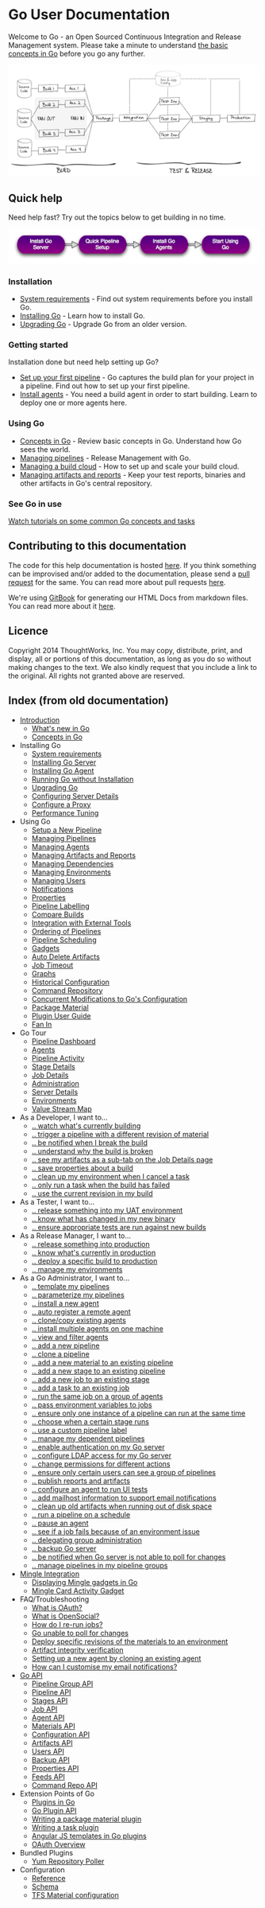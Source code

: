 # Go User Documentation

Welcome to Go - an Open Sourced Continuous Integration and Release Management system. Please take a minute to understand [the basic concepts in Go](introduction/concepts_in_go.md) before you go any further.

![Start using Go](resources/images/home-image1.png)

## Quick help

Need help fast? Try out the topics below to get building in no time.

![Start using Go](resources/images/welcome.png)

### Installation

-   [System requirements](installation/system_requirements.md) - Find out system requirements before you install Go.
-   [Installing Go](installation/installing_go_server.md) - Learn how to install Go.
-   [Upgrading Go](installation/upgrading_go.md) - Upgrade Go from an older version.

### Getting started

Installation done but need help setting up Go?

-   [Set up your first pipeline](configuration/quick_pipeline_setup.md) - Go captures the build plan for your project in a pipeline. Find out how to set up your first pipeline.
-   [Install agents](installation/installing_go_agent.md) - You need a build agent in order to start building. Learn to deploy one or more agents here.

### Using Go

-   [Concepts in Go](introduction/concepts_in_go.md) - Review basic concepts in Go. Understand how Go sees the world.
-   [Managing pipelines](configuration/managing_pipelines.md) - Release Management with Go.
-   [Managing a build cloud](configuration/managing_a_build_cloud.md) - How to set up and scale your build cloud.
-   [Managing artifacts and reports](configuration/managing_artifacts_and_reports.md) - Keep your test reports, binaries and other artifacts in Go's central repository.

### See Go in use

[Watch tutorials on some common Go concepts and tasks](http://www.thoughtworks.com/products/go-continuous-delivery/resources)

## Contributing to this documentation

The code for this help documentation is hosted [here](https://github.com/gocd/documentation/tree/master/user). If you think something can be improvised and/or added to the documentation, please send a [pull request](https://help.github.com/articles/creating-a-pull-request/) for the same. You can read more about pull requests [here](https://help.github.com/articles/using-pull-requests/).

We're using [GitBook](https://github.com/GitbookIO/gitbook) for generating our HTML Docs from markdown files. You can read more about it [here](https://github.com/gocd/documentation/blob/master/user/generateGitbook.md).

## Licence

Copyright 2014 ThoughtWorks, Inc. You may copy, distribute, print, and display, all or portions of this documentation, as long as you do so without making changes to the text. We also kindly request that you include a link to the original. All rights not granted above are reserved.

## Index (from old documentation)

* [Introduction](index.md)
    * [What's new in Go](release_history/whats_new_in_go.md)
    * [Concepts in Go](introduction/concepts_in_go.md)
* Installing Go
    * [System requirements](installation/system_requirements.md)
    * [Installing Go Server](installation/installing_go_server.md)
    * [Installing Go Agent](installation/installing_go_agent.md)
    * [Running Go without Installation](installation/run_go_without_install.md)
    * [Upgrading Go](installation/upgrading_go.md)
    * [Configuring Server Details](installation/configuring_server_details.md)
    * [Configure a Proxy](installation/configure_proxy.md)
    * [Performance Tuning](installation/performance_tuning.md)
* Using Go
    * [Setup a New Pipeline](configuration/quick_pipeline_setup.md)
    * [Managing Pipelines](configuration/managing_pipelines.md)
    * [Managing Agents](advanced_usage/managing_a_build_cloud.md)
    * [Managing Artifacts and Reports](configuration/managing_artifacts_and_reports.md)
    * [Managing Dependencies](configuration/managing_dependencies.md)
    * [Managing Environments](configuration/managing_environments.md)
    * [Managing Users](configuration/managing_users.md)
    * [Notifications](configuration/dev_notifications.md)
    * [Properties](advanced_usage/properties.md)
    * [Pipeline Labelling](configuration/build_labelling.md)
    * [Compare Builds](advanced_usage/compare_pipelines.md)
    * [Integration with External Tools](integration/go_integration.md)
    * [Ordering of Pipelines](faq/ordering_of_pipelines.md)
    * [Pipeline Scheduling](configuration/pipeline_scheduling.md)
    * [Gadgets](integration/gadgets.md)
    * [Auto Delete Artifacts](configuration/delete_artifacts.md)
    * [Job Timeout](configuration/job_timeout.md)
    * [Graphs](advanced_usage/stage_duration_chart.md)
    * [Historical Configuration](faq/stage_old_config.md)
    * [Command Repository](advanced_usage/command_repository.md)
    * [Concurrent Modifications to Go's Configuration](faq/concurrent_config_modifications.md)
    * [Package Material](configuration/package_material.md)
    * [Plugin User Guide](extension_points/plugin_user_guide.md)
    * [Fan In](advanced_usage/fan_in.md)
* Go Tour
    * [Pipeline Dashboard](navigation/pipelines_dashboard_page.md)
    * [Agents](navigation/agents_page.md)
    * [Pipeline Activity](navigation/pipeline_activity_page.md)
    * [Stage Details](navigation/stage_details_page.md)
    * [Job Details](navigation/job_details_page.md)
    * [Administration](navigation/administration_page.md)
    * [Server Details](navigation/server_details_page.md)
    * [Environments](navigation/environments_page.md)
    * [Value Stream Map](navigation/value_stream_map.md)
* As a Developer, I want to...
    * [.. watch what's currently building](navigation/pipelines_dashboard_page.md)
    * [.. trigger a pipeline with a different revision of material](advanced_usage/trigger_with_options.md)
    * [.. be notified when I break the build](configuration/dev_notifications.md)
    * [.. understand why the build is broken](faq/dev_understand_why_build_broken.md)
    * [.. see my artifacts as a sub-tab on the Job Details page](faq/dev_see_artifact_as_tab.md)
    * [.. save properties about a build](faq/dev_save_properties.md)
    * [.. clean up my environment when I cancel a task](advanced_usage/dev_clean_up_when_cancel.md)
    * [.. only run a task when the build has failed](advanced_usage/dev_conditional_task_execution.md)
    * [.. use the current revision in my build](faq/dev_use_current_revision_in_build.md)
* As a Tester, I want to...
    * [.. release something into my UAT environment](faq/rm_deploy_to_environment.md)
    * [.. know what has changed in my new binary](faq/tester_what_has_changed.md)
    * [.. ensure appropriate tests are run against new builds](faq/dependency_management.md)
* As a Release Manager, I want to...
    * [.. release something into production](faq/rm_deploy_to_environment.md)
    * [.. know what's currently in production](faq/rm_what_is_deployed.md)
    * [.. deploy a specific build to production](faq/deploy_a_specific_build_to_an_environment.md)
    * [.. manage my environments](configuration/managing_environments.md)
* As a Go Administrator, I want to...
    * [.. template my pipelines](configuration/pipeline_templates.md)
    * [.. parameterize my pipelines](configuration/admin_use_parameters_in_configuration.md)
    * [.. install a new agent](installation/installing_go_agent.md)
    * [.. auto register a remote agent](advanced_usage/agent_auto_register.md)
    * [.. clone/copy existing agents](faq/agent_guid_issue.md)
    * [.. install multiple agents on one machine](advanced_usage/admin_install_multiple_agents.md)
    * [.. view and filter agents](navigation/agents_page.md)
    * [.. add a new pipeline](configuration/quick_pipeline_setup.md)
    * [.. clone a pipeline](configuration/admin_clone_pipeline.md)
    * [.. add a new material to an existing pipeline](configuration/admin_add_material.md)
    * [.. add a new stage to an existing pipeline](configuration/admin_add_stage.md)
    * [.. add a new job to an existing stage](configuration/admin_add_job.md)
    * [.. add a task to an existing job](configuration/admin_add_task.md)
    * [.. run the same job on a group of agents](advanced_usage/admin_run_on_all_agents.md)
    * [.. pass environment variables to jobs](faq/dev_use_current_revision_in_build.md)
    * [.. ensure only one instance of a pipeline can run at the same time](configuration/admin_lock_pipelines.md)
    * [.. choose when a certain stage runs](configuration/dev_choose_when_stage_runs.md)
    * [.. use a custom pipeline label](configuration/admin_use_custom_pipeline_label.md)
    * [.. manage my dependent pipelines](configuration/managing_dependencies.md)
    * [.. enable authentication on my Go server](configuration/dev_authentication.md)
    * [.. configure LDAP access for my Go server](configuration/dev_authentication.md)
    * [.. change permissions for different actions](configuration/dev_authorization.md)
    * [.. ensure only certain users can see a group of pipelines](configuration/dev_authorization.md)
    * [.. publish reports and artifacts](configuration/dev_upload_test_report.md)
    * [.. configure an agent to run UI tests](configuration/ui_testing.md)
    * [.. add mailhost information to support email notifications](configuration/admin_mailhost_info.md)
    * [.. clean up old artifacts when running out of disk space](faq/admin_out_of_disk_space.md)
    * [.. run a pipeline on a schedule](configuration/admin_timer.md)
    * [.. pause an agent](configuration/managing_a_build_cloud.md)
    * [.. see if a job fails because of an environment issue](navigation/agent_details.md)
    * [.. delegating group administration](configuration/delegating_group_administration.md)
    * [.. backup Go server](advanced_usage/one_click_backup.md)
    * [.. be notified when Go server is not able to poll for changes](faq/material_update_hung.md)
    * [.. manage pipelines in my pipeline groups](configuration/pipeline_group_admin_config.md)
* [Mingle Integration](integration/mingle_integration.md)
    * [Displaying Mingle gadgets in Go](integration/mingle_in_go.md)
    * [Mingle Card Activity Gadget](integration/mingle_card_activity_gadget.md)
* FAQ/Troubleshooting
    * [What is OAuth?](faq/what_is_oauth.md)
    * [What is OpenSocial?](faq/what_is_opensocial.md)
    * [How do I re-run jobs?](faq/job_rerun.md)
    * [Go unable to poll for changes](faq/material_update_hung.md)
    * [Deploy specific revisions of the materials to an environment](faq/deploy_a_specific_build_to_an_environment.md)
    * [Artifact integrity verification](faq/artifact_integrity.md)
    * [Setting up a new agent by cloning an existing agent](faq/agent_guid_issue.md)
    * [How can I customise my email notifications?](faq/notifications_page.md)
* [Go API](api/go_api.md)
    * [Pipeline Group API](api/pipeline_group_api.md)
    * [Pipeline API](api/pipeline_api.md)
    * [Stages API](api/stages_api.md)
    * [Job API](api/job_api.md)
    * [Agent API](api/agent_api.md)
    * [Materials API](api/materials_api.md)
    * [Configuration API](api/configuration_api.md)
    * [Artifacts API](api/artifacts_api.md)
    * [Users API](api/users_api.md)
    * [Backup API](api/backup_api.md)
    * [Properties API](api/properties_api.md)
    * [Feeds API](api/feeds_api.md)
    * [Command Repo API](api/command_repo_api.md)
* Extension Points of Go
    * [Plugins in Go](extension_points/go_plugins_basics.md)
    * [Go Plugin API](resources/javadoc/index.html)
    * [Writing a package material plugin](extension_points/writing_go_package_material_plugin.md)
    * [Writing a task plugin](extension_points/writing_go_task_plugins.md)
    * [Angular JS templates in Go plugins](extension_points/angular-js-templates-in-go-plugins.md)
    * [OAuth Overview](faq/oauth_overview.md)
* Bundled Plugins
    * [Yum Repository Poller](extension_points/yum_repository_poller.md)
* Configuration
    * [Reference](configuration/configuration_reference.md)
    * [Schema](configuration/schema.md)
    * [TFS Material configuration](configuration/tfs_config.md)